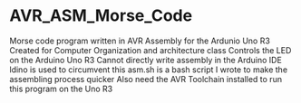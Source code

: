 # AVR_ASM_Morse_Code
Morse code program written in AVR Assembly for the Ardunio Uno R3
Created for Computer Organization and architecture class
Controls the LED on the Arduino Uno R3
Cannot directly write assembly in the Arduino IDE
ldino is used to circumvent this
asm.sh is a bash script I wrote to make the assembling process quicker
Also need the AVR Toolchain installed to run this program on the Uno R3

